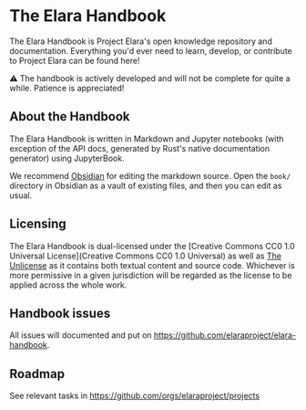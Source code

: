 # The Elara Handbook

The Elara Handbook is Project Elara's open knowledge repository and documentation. Everything you'd ever need to learn, develop, or contribute to Project Elara can be found here!

:warning: The handbook is actively developed and will not be complete for quite a while. Patience is appreciated!

## About the Handbook

The Elara Handbook is written in Markdown and Jupyter notebooks (with exception of the API docs, generated by Rust's native documentation generator) using JupyterBook.

We recommend [Obsidian](https://obsidian.md) for editing the markdown source. Open the `book/` directory in Obsidian as a vault of existing files, and then you can edit as usual.

## Licensing

The Elara Handbook is dual-licensed under the [Creative Commons CC0 1.0 Universal License](Creative Commons CC0 1.0 Universal) as well as [The Unlicense](https://unlicense.org/) as it contains both textual content and source code. Whichever is more permissive in a given jurisdiction will be regarded as the license to be applied across the whole work.

## Handbook issues

All issues will documented and put on https://github.com/elaraproject/elara-handbook.

## Roadmap

See relevant tasks in https://github.com/orgs/elaraproject/projects

